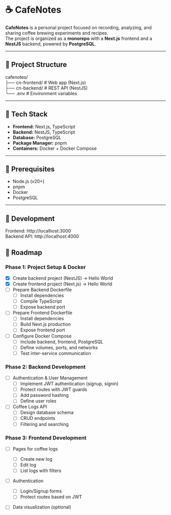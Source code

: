 # ☕ CafeNotes

**CafeNotes** is a personal project focused on recording, analyzing, and sharing coffee brewing experiments and recipes.  
The project is organized as a **monorepo** with a **Next.js** frontend and a **NestJS** backend, powered by **PostgreSQL**.

---

## 🧱 Project Structure

cafenotes/   
├── cn-frontend/ # Web app (Next.js)   
├── cn-backend/ # REST API (NestJS)   
└── .env # Environment variables


---

## 🚀 Tech Stack

- **Frontend:** Next.js, TypeScript  
- **Backend:** NestJS, TypeScript  
- **Database:** PostgreSQL  
- **Package Manager:** pnpm  
- **Containers:** Docker + Docker Compose  

---

## 🧰 Prerequisites

- Node.js (v20+)
- pnpm
- Docker
- PostgreSQL

---

## 🧪 Development
Frontend: http://localhost:3000   
Backend API: http://localhost:4000

## 🧭 Roadmap

### Phase 1: Project Setup & Docker
- [x] Create backend project (NestJS) → Hello World
- [x] Create frontend project (Next.js) → Hello World
- [ ] Prepare Backend Dockerfile
    - [ ] Install dependencies
    - [ ] Compile TypeScript
    - [ ] Expose backend port
- [ ] Prepare Frontend Dockerfile
    - [ ] Install dependencies
    - [ ] Build Next.js production
    - [ ] Expose frontend port
- [ ] Configure Docker Compose
    - [ ] Include backend, frontend, PostgreSQL
    - [ ] Define volumes, ports, and networks
    - [ ] Test inter-service communication

### Phase 2: Backend Development
- [ ] Authentication & User Management
    - [ ] Implement JWT authentication (signup, signin)
    - [ ] Protect routes with JWT guards
    - [ ] Add password hashing
    - [ ] Define user roles
- [ ] Coffee Logs API
    - [ ] Design database schema
    - [ ] CRUD endpoints
    - [ ] Filtering and searching

### Phase 3: Frontend Development
- [ ] Pages for coffee logs
    - [ ] Create new log
    - [ ] Edit log
    - [ ] List logs with filters
- [ ] Authentication
    - [ ] Login/Signup forms
    - [ ] Protect routes based on JWT
- [ ] Data visualization (optional)

